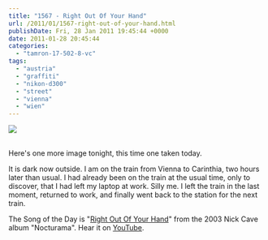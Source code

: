 ```yaml
---
title: "1567 - Right Out Of Your Hand"
url: /2011/01/1567-right-out-of-your-hand.html
publishDate: Fri, 28 Jan 2011 19:45:44 +0000
date: 2011-01-28 20:45:44
categories: 
  - "tamron-17-502-8-vc"
tags: 
  - "austria"
  - "graffiti"
  - "nikon-d300"
  - "street"
  - "vienna"
  - "wien"
---
```

<div class="container">
<div class="center"><a target="_blank" href="https://d25zfm9zpd7gm5.cloudfront.net/1200x1200/2011/20110128_080836_ps.jpg"><img src="https://d25zfm9zpd7gm5.cloudfront.net/0600x0600/2011/20110128_080836_ps.jpg" /></a></div>
</div>
<br />

 Here's one more image tonight, this time one taken today.

 It is dark now outside. I am on the train from Vienna to Carinthia, two hours later than usual. I had already been on the train at the usual time, only to discover, that I had left my laptop at work. Silly me. I left the train in the last moment, returned to work, and finally went back to the station for the next train.

The Song of the Day is "<a target="_blank" href="http://www.lyricsmode.com/lyrics/n/nick_cave/right_out_of_your_hand.html">Right Out Of Your Hand</a>" from the 2003 Nick Cave album "Nocturama". Hear it on <a target="_blank" href="http://www.youtube.com/watch?v=StauimZN1KA&feature=related">YouTube</a>.

